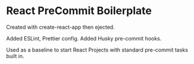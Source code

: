 # React PreCommit Boilerplate

Created with create-react-app then ejected.

Added ESLint, Prettier config.
Added Husky pre-commit hooks.

Used as a baseline to start React Projects with standard pre-commit tasks built in.
